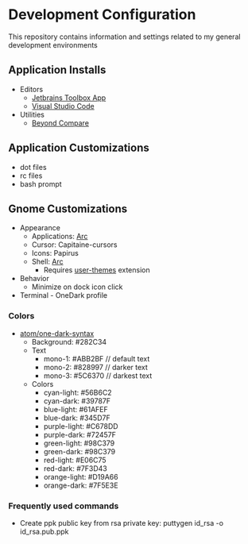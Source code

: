 # Development Configuration

This repository contains information and settings related to my general development environments

## Application Installs

* Editors
  * [Jetbrains Toolbox App](https://www.jetbrains.com/toolbox/app/)
  * [Visual Studio Code](https://code.visualstudio.com/)
* Utilities
  * [Beyond Compare](http://scootersoftware.com/download.php)

## Application Customizations

* dot files
* rc files
* bash prompt

## Gnome Customizations

* Appearance
  * Applications: [Arc](https://github.com/horst3180/Arc-theme)
  * Cursor: Capitaine-cursors
  * Icons: Papirus
  * Shell: [Arc](https://github.com/horst3180/Arc-theme)
    * Requires [user-themes](https://extensions.gnome.org/extension/19/user-themes/) extension
* Behavior
  * Minimize on dock icon click
* Terminal - OneDark profile

### Colors

* [atom/one-dark-syntax](https://github.com/atom/one-dark-syntax)
  * Background: #282C34
  * Text
    * mono-1:   #ABB2BF // default text
    * mono-2:   #828997 // darker text
    * mono-3:   #5C6370 // darkest text
  * Colors
    * cyan-light:   #56B6C2
    * cyan-dark:    #39787F
    * blue-light:   #61AFEF
    * blue-dark:    #345D7F
    * purple-light: #C678DD
    * purple-dark:  #72457F
    * green-light:  #98C379
    * green-dark:   #98C379
    * red-light:    #E06C75
    * red-dark:     #7F3D43
    * orange-light: #D19A66
    * orange-dark:  #7F5E3E

### Frequently used commands

* Create ppk public key from rsa private key: puttygen id_rsa -o id_rsa.pub.ppk
